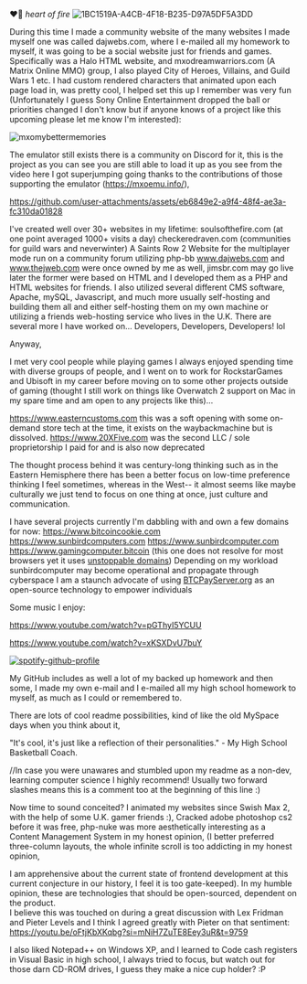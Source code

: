 ❤️‍🔥    *heart of fire*
![1BC1519A-A4CB-4F18-B235-D97A5DF5A3DD](https://github.com/user-attachments/assets/63e98967-ba0b-4bd3-a269-bb9eb74a00ca)


During this time I made a community website of the many websites I made myself one was called dajwebs.com, where I e-mailed all my homework to myself, it was going to be a social website just for friends and games.  Specifically was a Halo HTML website, and mxodreamwarriors.com (A Matrix Online MMO) group, I also played City of Heroes, Villains, and Guild Wars 1 etc. I had custom rendered characters that animated upon each page load in, was pretty cool, I helped set this up I remember was very fun (Unfortunately I guess Sony Online Entertainment dropped the ball or priorities changed I don't know but if anyone knows of a project like this upcoming please let me know I'm interested):

![mxomybettermemories](https://github.com/user-attachments/assets/7af47f42-a7d2-41b8-a405-4e7f244633ab)

The emulator still exists there is a community on Discord for it, this is the project as you can see you are still able to load it up as you see from the video here I got superjumping going thanks to the contributions of those supporting the emulator (https://mxoemu.info/), 


https://github.com/user-attachments/assets/eb6849e2-a9f4-48f4-ae3a-fc310da01828






I've created well over 30+ websites in my lifetime: 
soulsofthefire.com (at one point averaged 1000+ visits a day)
checkeredraven.com (communities for guild wars and neverwinter)
A Saints Row 2 Website for the multiplayer mode run on a community forum utilizing php-bb
www.dajwebs.com and www.thejweb.com were once owned by me as well, jimsbr.com may go live later
the former were based on HTML and I developed them as a PHP and HTML websites for friends.
I also utilized several different CMS software, Apache, mySQL, Javascript, and much more usually self-hosting and building them all and either self-hosting them on my own machine or utilizing a friends web-hosting service who lives in the U.K.
There are several more I have worked on... Developers, Developers, Developers! lol 

Anyway,

I met very cool people while playing games I always enjoyed spending time with diverse groups of people, and I went on to work for RockstarGames and Ubisoft in my career before moving on to some other projects outside of gaming (thought I still work on things like Overwatch 2 support on Mac in my spare time and am open to any projects like this)...

https://www.easterncustoms.com this was a soft opening with some on-demand store tech at the time, it exists on the waybackmachine but is dissolved.
https://www.20XFive.com was the second LLC / sole proprietorship I paid for and is also now deprecated

The thought process behind it was century-long thinking such as in the Eastern Hemisphere there has been a better focus on low-time preference thinking I feel sometimes, whereas in the West-- it almost seems like maybe culturally we just tend to focus on one thing at once, just culture and communication. 

I have several projects currently I'm dabbling with and own a few domains for now:
https://www.bitcoincookie.com
https://www.sunbirdcomputers.com
https://www.sunbirdcomputer.com
https://www.gamingcomputer.bitcoin (this one does not resolve for most browsers yet it uses [unstoppable domains](https://unstoppabledomains.com/))
Depending on my workload sunbirdcomputer may become operational and propagate through cyberspace
I am a staunch advocate of using [BTCPayServer.org](https://btcpayserver.org/) as an open-source technology to empower individuals

Some music I enjoy:

https://www.youtube.com/watch?v=pGThyI5YCUU

https://www.youtube.com/watch?v=xKSXDvU7buY

[![spotify-github-profile](https://spotify-github-profile.kittinanx.com/api/view?uid=jimdzy&cover_image=true&theme=default&show_offline=false&background_color=430404&interchange=false&bar_color=000000&bar_color_cover=true)](https://spotify-github-profile.kittinanx.com/api/view?uid=jimdzy&redirect=true)

My GitHub includes as well a lot of my backed up homework and then some, I made my own e-mail and I e-mailed all my high school homework to myself, as much as I could or remembered to. 

There are lots of cool readme possibilities, kind of like the old MySpace days when you think about it, 

"It's cool, it's just like a reflection of their personalities." - My High School Basketball Coach.



//In case you were unawares and stumbled upon my readme as a non-dev, learning computer science I highly recommend!  Usually two forward slashes means this is a comment too at the beginning of this line :) 

Now time to sound conceited?
I animated my websites since Swish Max 2, with the help of some U.K. gamer friends :), 
Cracked adobe photoshop cs2 before it was free, 
php-nuke was more aesthetically interesting as a Content Management System in my honest opinion, 
(I better preferred three-column layouts, the whole infinite scroll is too addicting in my honest opinion,

I am apprehensive about the current state of frontend development at this current conjecture in our history, I feel it is too gate-keeped).
In my humble opinion, these are technologies that should be open-sourced, dependent on the product.  
I believe this was touched on during a great discussion with Lex Fridman and Pieter Levels and I think I agreed greatly with Pieter on that sentiment: 
https://youtu.be/oFtjKbXKqbg?si=mNiH7ZuTE8Eey3uR&t=9759

I also liked Notepad++ on Windows XP, and I learned to Code cash registers in Visual Basic in high school, I always tried to focus, but watch out for those darn CD-ROM drives, 
I guess they make a nice cup holder? :P
